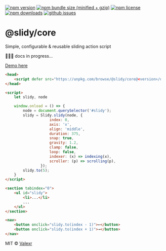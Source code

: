 [![npm version](https://img.shields.io/npm/v/@slidy/core)](https://www.npmjs.com/package/@slidy/core)
[![npm bundle size (minified + gzip)](https://img.shields.io/bundlephobia/minzip/@slidy/core)](https://bundlephobia.com/package/@slidy/core)
[![npm license](https://img.shields.io/npm/l/@slidy/core)](https://www.npmjs.com/package/@slidy/core)
[![npm downloads](https://img.shields.io/npm/dt/@slidy/core)](https://www.npmjs.com/package/@slidy/core)
[![github issues](https://img.shields.io/github/issues/valexr/slidy)](https://github.com/Valexr/slidy/issues)

# @slidy/core

Simple, configurable & reusable sliding action script

👨🏻‍💻 docs in progress...

[Demo here](https://svelte.dev/repl/8edad715f4054a20ac9b43af28b17083)

```html
<head>
    <script defer src="https://unpkg.com/browse/@slidy/core@<version>/dist/slidy.js"></script>
</head>

<script>
    let slidy, node

    window.onload = () => {
        node = document.querySelector('#slidy');
        slidy = Slidy.slidy(node, {
                    index: 0,
                    axis: 'x',
                    align: 'middle',
                    duration: 375,
                    snap: true,
                    gravity: 1.2,
                    clamp: false,
                    loop: false,
                    indexer: (x) => indexing(x),
                    scroller: (p) => scrolling(p),
                });
        slidy.to(5);
    }
</script>

<section tabindex="0">
    <ul id="slidy">
        <li>...</li>
        ...
    </ul>
</section>

<nav>
    <button onclick="slidy.to(index - 1)">←</button>
    <button onclick="slidy.to(index + 1)">→</button>
</nav>
```

MIT &copy; [Valexr](https://github.com/Valexr)
